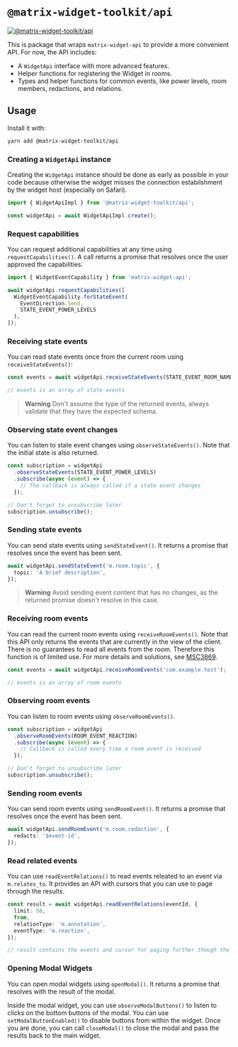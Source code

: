 # `@matrix-widget-toolkit/api`

[![@matrix-widget-toolkit/api](https://img.shields.io/npm/v/@matrix-widget-toolkit/api)](https://www.npmjs.com/package/@matrix-widget-toolkit/api)

This is package that wraps `matrix-widget-api` to provide a more convenient API.
For now, the API includes:

- A `WidgetApi` interface with more advanced features.
- Helper functions for registering the Widget in rooms.
- Types and helper functions for common events, like power levels, room members, redactions, and relations.

## Usage

Install it with:

```bash
yarn add @matrix-widget-toolkit/api
```

### Creating a `WidgetApi` instance

Creating the `WidgetApi` instance should be done as early as possible in your code because otherwise the widget misses the connection estabilshment by the widget host (especially on Safari).

```typescript
import { WidgetApiImpl } from '@matrix-widget-toolkit/api';

const widgetApi = await WidgetApiImpl.create();
```

### Request capabilities

You can request additional capabilities at any time using `requestCapabilities()`.
A call returns a promise that resolves once the user approved the capabilities.

```typescript
import { WidgetEventCapability } from 'matrix-widget-api';

await widgetApi.requestCapabilities([
  WidgetEventCapability.forStateEvent(
    EventDirection.Send,
    STATE_EVENT_POWER_LEVELS
  ),
]);
```

### Receiving state events

You can read state events once from the current room using `receiveStateEvents()`:

```typescript
const events = await widgetApi.receiveStateEvents(STATE_EVENT_ROOM_NAME);

// events is an array of state events
```

> **Warning** Don't assume the type of the returned events, always validate that they have the expected schema.

### Observing state event changes

You can listen to state event changes using `observeStateEvents()`.
Note that the initial state is also returned.

```typescript
const subscription = widgetApi
  .observeStateEvents(STATE_EVENT_POWER_LEVELS)
  .subscribe(async (event) => {
    // The callback is always called if a state event changes
  });

// Don't forget to unsubscribe later
subscription.unsubscribe();
```

### Sending state events

You can send state events using `sendStateEvent()`.
It returns a promise that resolves once the event has been sent.

```typescript
await widgetApi.sendStateEvent('m.room.topic', {
  topic: 'A brief description',
});
```

> **Warning** Avoid sending event content that has no changes, as the returned promise doesn't resolve in this case.

### Receiving room events

You can read the current room events using `receiveRoomEvents()`.
Note that this API only returns the events that are currently in the view of the client.
There is no guarantees to read all events from the room.
Therefore this function is of limited use.
For more details and solutions, see [MSC3869](https://github.com/nordeck/matrix-spec-proposals/blob/nic/feat/widgetapi-read-relations/proposals/3869-widgetapi-read-event-relations.md).

```typescript
const events = await widgetApi.receiveRoomEvents('com.example.test');

// events is an array of room events
```

### Observing room events

You can listen to room events using `observeRoomEvents()`.

```typescript
const subscription = widgetApi
  .observeRoomEvents(ROOM_EVENT_REACTION)
  .subscribe(async (event) => {
    // Callback is called every time a room event is received
  });

// Don't forget to unsubscribe later
subscription.unsubscribe();
```

### Sending room events

You can send room events using `sendRoomEvent()`.
It returns a promise that resolves once the event has been sent.

```typescript
await widgetApi.sendRoomEvent('m.room.redaction', {
  redacts: '$event-id',
});
```

### Read related events

You can use `readEventRelations()` to read events releated to an event via `m.relates_to`.
It provides an API with cursors that you can use to page through the results.

```typescript
const result = await widgetApi.readEventRelations(eventId, {
  limit: 50,
  from,
  relationType: 'm.annotation',
  eventType: 'm.reaction',
});

// result contains the events and cursor for paging further though the events
```

### Opening Modal Widgets

You can open modal widgets using `openModal()`.
It returns a promise that resolves with the result of the modal.

Inside the modal widget, you can use `observeModalButtons()` to listen to clicks on the bottom buttons of the modal.
You can use `setModalButtonEnabled()` to disable buttons from within the widget.
Once you are done, you can call `closeModal()` to close the modal and pass the results back to the main widget.
